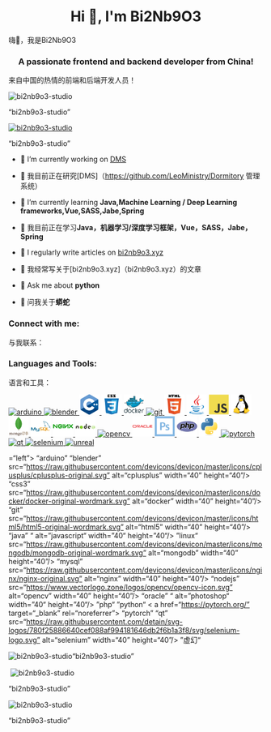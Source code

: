 <h1 align="center">Hi 👋, I'm Bi2Nb9O3</h1>
嗨👋，我是Bi2Nb9O3

<h3 align="center">A passionate frontend and backend developer from China!</h3>
来自中国的热情的前端和后端开发人员！


<p align="left"> <img src="https://komarev.com/ghpvc/?username=bi2nb9o3-studio&label=Profile%20views&color=0e75b6&style=flat" alt="bi2nb9o3-studio" /> </p>

“bi2nb9o3-studio”


<p align="left"> <a href="https://github.com/ryo-ma/github-profile-trophy"><img src="https://github-profile-trophy.vercel.app/?username=bi2nb9o3-studio" alt="bi2nb9o3-studio" /></a> </p>

“bi2nb9o3-studio”


- 🔭 I’m currently working on [DMS](https://github.com/LeoMinistry/Dormitory-Manage-System)
- 🔭 我目前正在研究[DMS]（https://github.com/LeoMinistry/Dormitory 管理系统）

- 🌱 I’m currently learning **Java,Machine Learning / Deep Learning frameworks,Vue,SASS,Jabe,Spring**
- 🌱 我目前正在学习**Java，机器学习/深度学习框架，Vue，SASS，Jabe，Spring**

- 📝 I regularly write articles on [bi2nb9o3.xyz](bi2nb9o3.xyz)
- 📝 我经常写关于[bi2nb9o3.xyz]（bi2nb9o3.xyz）的文章

- 💬 Ask me about **python**
- 💬 问我关于**蟒蛇**

<h3 align="left">Connect with me:</h3>
与我联系：

<p align="left"> 


</p> 

<h3 align="left">Languages and Tools:</h3>
语言和工具：

<p align="left"> <a href="https://www.arduino.cc/" target="_blank" rel="noreferrer"> <img src="https://cdn.worldvectorlogo.com/logos/arduino-1.svg" alt="arduino" width="40" height="40"/> </a> <a href="https://www.blender.org/" target="_blank" rel="noreferrer"> <img src="https://download.blender.org/branding/community/blender_community_badge_white.svg" alt="blender" width="40" height="40"/> </a> <a href="https://www.w3schools.com/cpp/" target="_blank" rel="noreferrer"> <img src="https://raw.githubusercontent.com/devicons/devicon/master/icons/cplusplus/cplusplus-original.svg" alt="cplusplus" width="40" height="40"/> </a> <a href="https://www.w3schools.com/css/" target="_blank" rel="noreferrer"> <img src="https://raw.githubusercontent.com/devicons/devicon/master/icons/css3/css3-original-wordmark.svg" alt="css3" width="40" height="40"/> </a> <a href="https://www.docker.com/" target="_blank" rel="noreferrer"> <img src="https://raw.githubusercontent.com/devicons/devicon/master/icons/docker/docker-original-wordmark.svg" alt="docker" width="40" height="40"/> </a> <a href="https://git-scm.com/" target="_blank" rel="noreferrer"> <img src="https://www.vectorlogo.zone/logos/git-scm/git-scm-icon.svg" alt="git" width="40" height="40"/> </a> <a href="https://www.w3.org/html/" target="_blank" rel="noreferrer"> <img src="https://raw.githubusercontent.com/devicons/devicon/master/icons/html5/html5-original-wordmark.svg" alt="html5" width="40" height="40"/> </a> <a href="https://www.java.com" target="_blank" rel="noreferrer"> <img src="https://raw.githubusercontent.com/devicons/devicon/master/icons/java/java-original.svg" alt="java" width="40" height="40"/> </a> <a href="https://developer.mozilla.org/en-US/docs/Web/JavaScript" target="_blank" rel="noreferrer"> <img src="https://raw.githubusercontent.com/devicons/devicon/master/icons/javascript/javascript-original.svg" alt="javascript" width="40" height="40"/> </a> <a href="https://www.linux.org/" target="_blank" rel="noreferrer"> <img src="https://raw.githubusercontent.com/devicons/devicon/master/icons/linux/linux-original.svg" alt="linux" width="40" height="40"/> </a> <a href="https://www.mongodb.com/" target="_blank" rel="noreferrer"> <img src="https://raw.githubusercontent.com/devicons/devicon/master/icons/mongodb/mongodb-original-wordmark.svg" alt="mongodb" width="40" height="40"/> </a> <a href="https://www.mysql.com/" target="_blank" rel="noreferrer"> <img src="https://raw.githubusercontent.com/devicons/devicon/master/icons/mysql/mysql-original-wordmark.svg" alt="mysql" width="40" height="40"/> </a> <a href="https://www.nginx.com" target="_blank" rel="noreferrer"> <img src="https://raw.githubusercontent.com/devicons/devicon/master/icons/nginx/nginx-original.svg" alt="nginx" width="40" height="40"/> </a> <a href="https://nodejs.org" target="_blank" rel="noreferrer"> <img src="https://raw.githubusercontent.com/devicons/devicon/master/icons/nodejs/nodejs-original-wordmark.svg" alt="nodejs" width="40" height="40"/> </a> <a href="https://opencv.org/" target="_blank" rel="noreferrer"> <img src="https://www.vectorlogo.zone/logos/opencv/opencv-icon.svg" alt="opencv" width="40" height="40"/> </a> <a href="https://www.oracle.com/" target="_blank" rel="noreferrer"> <img src="https://raw.githubusercontent.com/devicons/devicon/master/icons/oracle/oracle-original.svg" alt="oracle" width="40" height="40"/> </a> <a href="https://www.photoshop.com/en" target="_blank" rel="noreferrer"> <img src="https://raw.githubusercontent.com/devicons/devicon/master/icons/photoshop/photoshop-line.svg" alt="photoshop" width="40" height="40"/> </a> <a href="https://www.php.net" target="_blank" rel="noreferrer"> <img src="https://raw.githubusercontent.com/devicons/devicon/master/icons/php/php-original.svg" alt="php" width="40" height="40"/> </a> <a href="https://www.python.org" target="_blank" rel="noreferrer"> <img src="https://raw.githubusercontent.com/devicons/devicon/master/icons/python/python-original.svg" alt="python" width="40" height="40"/> </a> <a href="https://pytorch.org/" target="_blank" rel="noreferrer"> <img src="https://www.vectorlogo.zone/logos/pytorch/pytorch-icon.svg" alt="pytorch" width="40" height="40"/> </a> <a href="https://www.qt.io/" target="_blank" rel="noreferrer"> <img src="https://upload.wikimedia.org/wikipedia/commons/0/0b/Qt_logo_2016.svg" alt="qt" width="40" height="40"/> </a> <a href="https://www.selenium.dev" target="_blank" rel="noreferrer"> <img src="https://raw.githubusercontent.com/detain/svg-logos/780f25886640cef088af994181646db2f6b1a3f8/svg/selenium-logo.svg" alt="selenium" width="40" height="40"/> </a> <a href="https://unrealengine.com/" target="_blank" rel="noreferrer"> <img src="https://raw.githubusercontent.com/kenangundogan/fontisto/036b7eca71aab1bef8e6a0518f7329f13ed62f6b/icons/svg/brand/unreal-engine.svg" alt="unreal" width="40" height="40"/> </a> </p>

=“left”> “arduino” “blender” src=“https://raw.githubusercontent.com/devicons/devicon/master/icons/cplusplus/cplusplus-original.svg” alt=“cplusplus” width=“40” height=“40”/> “css3” src=“https://raw.githubusercontent.com/devicons/devicon/master/icons/docker/docker-original-wordmark.svg” alt=“docker” width=“40” height=“40”/> “git” src=“https://raw.githubusercontent.com/devicons/devicon/master/icons/html5/html5-original-wordmark.svg” alt=“html5” width=“40” height=“40”/> “java” “ alt=”javascript“ width=”40“ height=”40“/> ”linux“ src=“https://raw.githubusercontent.com/devicons/devicon/master/icons/mongodb/mongodb-original-wordmark.svg” alt=“mongodb” width=“40” height=“40”/> “mysql” src=“https://raw.githubusercontent.com/devicons/devicon/master/icons/nginx/nginx-original.svg” alt=“nginx” width=“40” height=“40”/> “nodejs” src=“https://www.vectorlogo.zone/logos/opencv/opencv-icon.svg” alt=“opencv” width=“40” height=“40”/> “oracle” “ alt=”photoshop“ width=”40“ height=”40“/> ”php“ ”python“ < a href=“https://pytorch.org/” target=“_blank” rel=“noreferrer”> “pytorch” “qt” src=“https://raw.githubusercontent.com/detain/svg-logos/780f25886640cef088af994181646db2f6b1a3f8/svg/selenium-logo.svg” alt=“selenium” width=“40” height=“40”/> ”虚幻“


<p><img align="left" src="https://github-readme-stats.vercel.app/api/top-langs?username=bi2nb9o3-studio&show_icons=true&locale=en&layout=compact" alt="bi2nb9o3-studio" /></p>

“bi2nb9o3-studio”


<p>&nbsp;<img align="center" src="https://github-readme-stats.vercel.app/api?username=bi2nb9o3-studio&show_icons=true&locale=en" alt="bi2nb9o3-studio" /></p>

 “bi2nb9o3-studio”


<p><img align="center" src="https://github-readme-streak-stats.herokuapp.com/?user=bi2nb9o3-studio&" alt="bi2nb9o3-studio" /></p>

“bi2nb9o3-studio”
